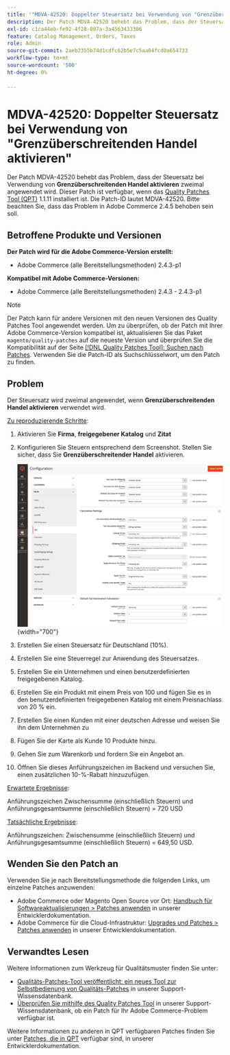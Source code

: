 ```yaml
---
title: '"MDVA-42520: Doppelter Steuersatz bei Verwendung von "Grenzüberschreitenden Handel aktivieren"'
description: Der Patch MDVA-42520 behebt das Problem, dass der Steuersatz bei Verwendung der Funktion **Grenzüberschreitenden Handel aktivieren** zweimal angewendet wird. Dieser Patch ist verfügbar, wenn das [Quality Patches Tool (QPT)](/help/announcements/adobe-commerce-announcements/magento-quality-patches-released-new-tool-to-self-serve-quality-patches.md) 1.1.11 installiert ist. Die Patch-ID lautet MDVA-42520. Bitte beachten Sie, dass das Problem in Adobe Commerce 2.4.5 behoben sein soll.
exl-id: c1ca44eb-fe92-4f28-807a-3a4563433386
feature: Catalog Management, Orders, Taxes
role: Admin
source-git-commit: 2aeb2355b74d1cdfc62b5e7c5aa04fcd0a654733
workflow-type: tm+mt
source-wordcount: '500'
ht-degree: 0%

---
```


# MDVA-42520: Doppelter Steuersatz bei Verwendung von &quot;Grenzüberschreitenden Handel aktivieren&quot;

Der Patch MDVA-42520 behebt das Problem, dass der Steuersatz bei Verwendung von **Grenzüberschreitenden Handel aktivieren** zweimal angewendet wird. Dieser Patch ist verfügbar, wenn das [Quality Patches Tool (QPT)](/help/announcements/adobe-commerce-announcements/magento-quality-patches-released-new-tool-to-self-serve-quality-patches.md) 1.1.11 installiert ist. Die Patch-ID lautet MDVA-42520. Bitte beachten Sie, dass das Problem in Adobe Commerce 2.4.5 behoben sein soll.

## Betroffene Produkte und Versionen

**Der Patch wird für die Adobe Commerce-Version erstellt:**

* Adobe Commerce (alle Bereitstellungsmethoden) 2.4.3-p1

**Kompatibel mit Adobe Commerce-Versionen:**

* Adobe Commerce (alle Bereitstellungsmethoden) 2.4.3 - 2.4.3-p1

>[!NOTE]
>
>Der Patch kann für andere Versionen mit den neuen Versionen des Quality Patches Tool angewendet werden. Um zu überprüfen, ob der Patch mit Ihrer Adobe Commerce-Version kompatibel ist, aktualisieren Sie das Paket `magento/quality-patches` auf die neueste Version und überprüfen Sie die Kompatibilität auf der Seite [[!DNL Quality Patches Tool]: Suchen nach Patches](https://experienceleague.adobe.com/tools/commerce-quality-patches/index.html). Verwenden Sie die Patch-ID als Suchschlüsselwort, um den Patch zu finden.

## Problem

Der Steuersatz wird zweimal angewendet, wenn **Grenzüberschreitenden Handel aktivieren** verwendet wird.

<u>Zu reproduzierende Schritte</u>:

1. Aktivieren Sie **Firma**, **freigegebener Katalog** und **Zitat**
1. Konfigurieren Sie Steuern entsprechend dem Screenshot. Stellen Sie sicher, dass Sie **Grenzüberschreitender Handel** aktivieren.

   ![Steuereinstellungen](/help/support-tools/patches-available-in-qpt-tool/assets/tax_settings_1.png){width="700"}

1. Erstellen Sie einen Steuersatz für Deutschland (10%).
1. Erstellen Sie eine Steuerregel zur Anwendung des Steuersatzes.
1. Erstellen Sie ein Unternehmen und einen benutzerdefinierten freigegebenen Katalog.
1. Erstellen Sie ein Produkt mit einem Preis von 100 und fügen Sie es in den benutzerdefinierten freigegebenen Katalog mit einem Preisnachlass von 20 % ein.
1. Erstellen Sie einen Kunden mit einer deutschen Adresse und weisen Sie ihn dem Unternehmen zu
1. Fügen Sie der Karte als Kunde 10 Produkte hinzu.
1. Gehen Sie zum Warenkorb und fordern Sie ein Angebot an.
1. Öffnen Sie dieses Anführungszeichen im Backend und versuchen Sie, einen zusätzlichen 10-%-Rabatt hinzuzufügen.

<u>Erwartete Ergebnisse</u>:

Anführungszeichen Zwischensumme (einschließlich Steuern) und Anführungsgesamtsumme (einschließlich Steuern) = 720 USD

<u>Tatsächliche Ergebnisse</u>:

Anführungszeichen: Zwischensumme (einschließlich Steuern) und Anführungsgesamtsumme (einschließlich Steuern) = 649,50 USD.

## Wenden Sie den Patch an

Verwenden Sie je nach Bereitstellungsmethode die folgenden Links, um einzelne Patches anzuwenden:

* Adobe Commerce oder Magento Open Source vor Ort: [Handbuch für Softwareaktualisierungen > Patches anwenden](https://experienceleague.adobe.com/en/docs/commerce-operations/tools/quality-patches-tool/usage) in unserer Entwicklerdokumentation.
* Adobe Commerce für die Cloud-Infrastruktur: [Upgrades und Patches > Patches anwenden](https://experienceleague.adobe.com/en/docs/commerce-cloud-service/user-guide/develop/upgrade/apply-patches) in unserer Entwicklerdokumentation.

## Verwandtes Lesen

Weitere Informationen zum Werkzeug für Qualitätsmuster finden Sie unter:

* [Qualitäts-Patches-Tool veröffentlicht: ein neues Tool zur Selbstbedienung von Qualitäts-Patches](/help/announcements/adobe-commerce-announcements/magento-quality-patches-released-new-tool-to-self-serve-quality-patches.md) in unserer Support-Wissensdatenbank.
* [Überprüfen Sie mithilfe des Quality Patches Tool](/help/support-tools/patches-available-in-qpt-tool/check-patch-for-magento-issue-with-magento-quality-patches.md) in unserer Support-Wissensdatenbank, ob ein Patch für Ihr Adobe Commerce-Problem verfügbar ist.

Weitere Informationen zu anderen in QPT verfügbaren Patches finden Sie unter [Patches, die in QPT](https://experienceleague.adobe.com/tools/commerce-quality-patches/index.html) verfügbar sind, in unserer Entwicklerdokumentation.
